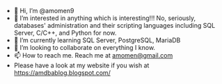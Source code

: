 - 👋 Hi, I’m @amomen9
- 👀 I’m interested in anything which is interesting!!! No, seriously, databases' administration and their scripting languages including SQL Server, C/C++, and Python for now.
- 🌱 I’m currently learning SQL Server, PostgreSQL, MariaDB
- 💞️ I’m looking to collaborate on everything I know.
- 📫 How to reach me. Reach me at amomen@gmail.com
- Please have a look at my website if you wish at https://amdbablog.blogspot.com/

<!---
amomen9/amomen9 is a ✨ special ✨ repository because its `README.md` (this file) appears on your GitHub profile.
You can click the Preview link to take a look at your changes.
--->
